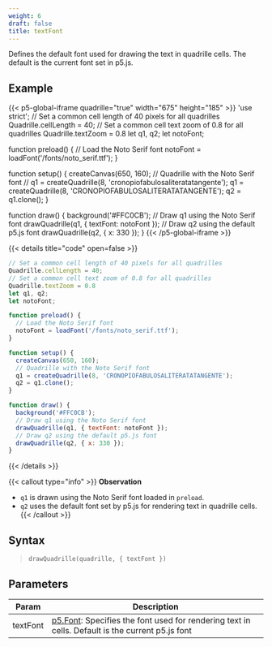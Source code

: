 ```yaml
---
weight: 6
draft: false
title: textFont
---
```


Defines the default font used for drawing the text in quadrille cells. The default is the current font set in p5.js.

## Example

{{< p5-global-iframe quadrille="true" width="675" height="185" >}}
'use strict';
// Set a common cell length of 40 pixels for all quadrilles
Quadrille.cellLength = 40;
// Set a common cell text zoom of 0.8 for all quadrilles
Quadrille.textZoom = 0.8
let q1, q2;
let notoFont;

function preload() {
  // Load the Noto Serif font
  notoFont = loadFont('/fonts/noto_serif.ttf');
}

function setup() {
  createCanvas(650, 160);
  // Quadrille with the Noto Serif font
  // q1 = createQuadrille(8, 'cronopiofabulosaliteratatangente');
  q1 = createQuadrille(8, 'CRONOPIOFABULOSALITERATATANGENTE');
  q2 = q1.clone();
}

function draw() {
  background('#FFC0CB');
  // Draw q1 using the Noto Serif font
  drawQuadrille(q1, { textFont: notoFont });
  // Draw q2 using the default p5.js font
  drawQuadrille(q2, { x: 330 });
}
{{< /p5-global-iframe >}}

{{< details title="code" open=false >}}
```js
// Set a common cell length of 40 pixels for all quadrilles
Quadrille.cellLength = 40;
// Set a common cell text zoom of 0.8 for all quadrilles
Quadrille.textZoom = 0.8
let q1, q2;
let notoFont;

function preload() {
  // Load the Noto Serif font
  notoFont = loadFont('/fonts/noto_serif.ttf');
}

function setup() {
  createCanvas(650, 160);
  // Quadrille with the Noto Serif font
  q1 = createQuadrille(8, 'CRONOPIOFABULOSALITERATATANGENTE');
  q2 = q1.clone();
}

function draw() {
  background('#FFC0CB');
  // Draw q1 using the Noto Serif font
  drawQuadrille(q1, { textFont: notoFont });
  // Draw q2 using the default p5.js font
  drawQuadrille(q2, { x: 330 });
}
```
{{< /details >}}

{{< callout type="info" >}}
**Observation**  
- `q1` is drawn using the Noto Serif font loaded in `preload`.  
- `q2` uses the default font set by p5.js for rendering text in quadrille cells.
{{< /callout >}}

## Syntax

> `drawQuadrille(quadrille, { textFont })`

## Parameters

| Param     | Description                                                                                              |
|-----------|----------------------------------------------------------------------------------------------------------|
| textFont  | [p5.Font](https://p5js.org/reference/#/p5.Font): Specifies the font used for rendering text in cells. Default is the current p5.js font |